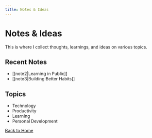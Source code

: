 ```yaml
---
title: Notes & Ideas
---
```


# Notes & Ideas

This is where I collect thoughts, learnings, and ideas on various topics.

## Recent Notes
- [[note2|Learning in Public]]
- [[note3|Building Better Habits]]

## Topics
- Technology
- Productivity
- Learning
- Personal Development

[Back to Home](../index.md) 